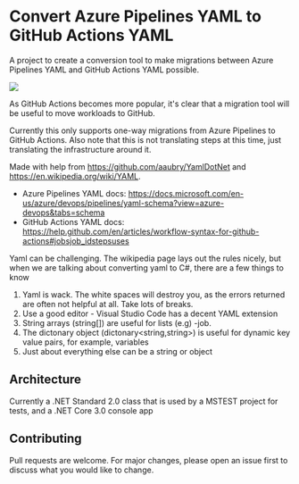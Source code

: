 # Convert Azure Pipelines YAML to GitHub Actions YAML 
A project to create a conversion tool to make migrations between Azure Pipelines YAML and GitHub Actions YAML possible.

![](https://github.com/samsmithnz/AzurePipelinesToGitHubActionsConverter/workflows/CI/badge.svg)

As GitHub Actions becomes more popular, it's clear that a migration tool will be useful to move workloads to GitHub. 

Currently this only supports one-way migrations from Azure Pipelines to GitHub Actions. Also note that this is not translating steps at this time, just translating the infrastructure around it.
 
Made with help from https://github.com/aaubry/YamlDotNet and https://en.wikipedia.org/wiki/YAML.
- Azure Pipelines YAML docs: https://docs.microsoft.com/en-us/azure/devops/pipelines/yaml-schema?view=azure-devops&tabs=schema
- GitHub Actions YAML docs: https://help.github.com/en/articles/workflow-syntax-for-github-actions#jobsjob_idstepsuses

Yaml can be challenging. The wikipedia page lays out the rules nicely, but when we are talking about converting yaml to C#, there are a few things to know

1. Yaml is wack. The white spaces will destroy you, as the errors returned are often not helpful at all. Take lots of breaks.
2. Use a good editor - Visual Studio Code has a decent YAML extension
3. String arrays (string[]) are useful for lists (e.g) -job. 
4. The dictonary object (dictonary<string,string>) is useful for dynamic key value pairs, for example, variables
5. Just about everything else can be a string or object

## Architecture
Currently a .NET Standard 2.0 class that is used by a MSTEST project for tests, and a .NET Core 3.0 console app

## Contributing
Pull requests are welcome. For major changes, please open an issue first to discuss what you would like to change.